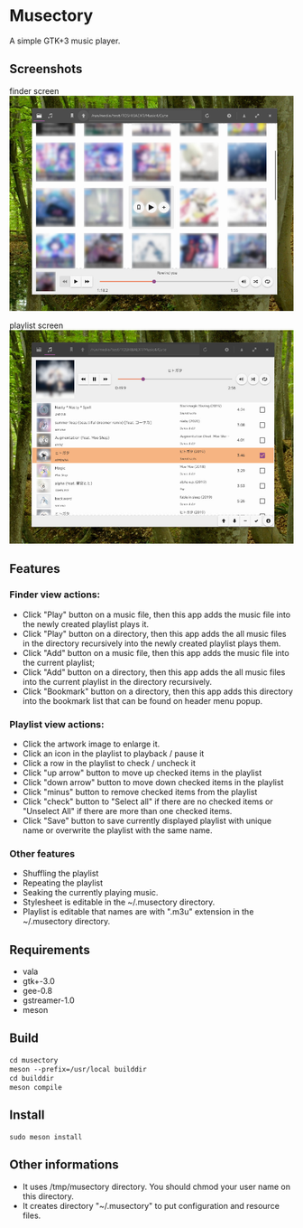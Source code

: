 Musectory
====================================================================================================

A simple GTK+3 music player.

Screenshots
----------------------------------------------------------------------------------------------------

finder screen
![The Finder Screen](musectory-screenshot-finder.jpg "The Finder Screen")

playlist screen
![The Playlist Screen](musectory-screenshot-playlist.jpg "The Playlist Screen")

Features
----------------------------------------------------------------------------------------------------

### Finder view actions:
* Click "Play" button on a music file, then this app adds the music file into the newly created playlist plays it.
* Click "Play" button on a directory, then this app adds the all music files in the directory recursively into the newly created playlist plays them.
* Click "Add" button on a music file, then this app adds the music file into the current playlist;
* Click "Add" button on a directory, then this app adds the all music files into the current playlist in the directory recursively.
* Click "Bookmark" button on a directory, then this app adds this directory into the bookmark list that can be found on header menu popup.

### Playlist view actions:
* Click the artwork image to enlarge it.
* Click an icon in the playlist to playback / pause it
* Click a row in the playlist to check / uncheck it
* Click "up arrow" button to move up checked items in the playlist
* Click "down arrow" button to move down checked items in the playlist
* Click "minus" button to remove checked items from the playlist
* Click "check" button to "Select all" if there are no checked items or "Unselect All" if there are more than one checked items.
* Click "Save" button to save currently displayed playlist with unique name or overwrite the playlist with the same name.

### Other features
* Shuffling the playlist
* Repeating the playlist
* Seaking the currently playing music.
* Stylesheet is editable in the ~/.musectory directory.
* Playlist is editable that names are with ".m3u" extension in the ~/.musectory directory.

Requirements
----------------------------------------------------------------------------------------------------

* vala
* gtk+-3.0
* gee-0.8
* gstreamer-1.0
* meson

Build
----------------------------------------------------------------------------------------------------

```
cd musectory
meson --prefix=/usr/local builddir
cd builddir
meson compile
```

Install
----------------------------------------------------------------------------------------------------

```
sudo meson install
```

Other informations
----------------------------------------------------------------------------------------------------
* It uses /tmp/musectory directory. You should chmod your user name on this directory.
* It creates directory "~/.musectory" to put configuration and resource files.

